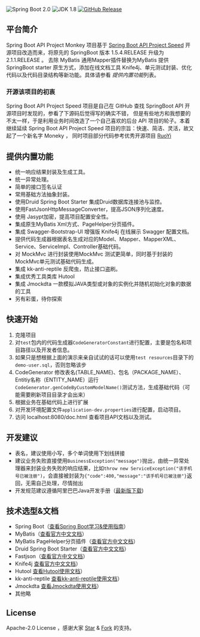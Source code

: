 ![Spring Boot 2.0](https://img.shields.io/badge/Spring%20Boot-2.0-brightgreen.svg)
![JDK 1.8](https://img.shields.io/badge/JDK-1.8-brightgreen.svg)
[![GitHub Release](https://img.shields.io/badge/version-V2.0.0-blue)](https://github.com/lihengming/spring-boot-api-project-seed/releases)

## 平台简介

Spring Boot API Project Monkey 项目基于  [Spring Boot API Project Speed](https://github.com/lihengming/spring-boot-api-project-seed) 开源项目改造而来，将原先的 SpringBoot 版本 1.5.4.RELEASE 升级为 2.1.1.RELEASE 。
去除 MyBatis 通用Mapper插件替换为MyBatis 提供SpringBoot starter 原生方式，添加在线文档工具 Knife4j、单元测试封装、优化代码以及代码目录结构等新功能。具体请参看 *提供内置功能*列表。

### 开源该项目的初衷

Spring Boot API Project Speed 项目是自己在 GitHub 查找 SpringBoot API 开源项目时发现的，参看了下源码后觉得写的确实不错，
但是有些地方和我想要的不太一样，于是利用业务时间改造了一个自己喜欢的后台 API 项目的轮子。本着继续延续 Spring Boot API Project Speed 项目的宗旨：快速、简洁、灵活，故又起了一个新名字 Moneky ，
同时项目部分代码参考优秀开源项目 [RuoYi](https://github.com/lerry903/RuoYi)

## 提供内置功能

- 统一响应结果封装及生成工具。
- 统一异常处理。
- 简单的接口签名认证
- 常用基础方法抽象封装。
- 使用Druid Spring Boot Starter 集成Druid数据库连接池与监控。
- 使用FastJsonHttpMessageConverter，提高JSON序列化速度。
- 使用 Jasypt加密，提高项目配置安全性。
- 集成原生MyBatis Xml方式、PageHelper分页插件。
- 集成 Swagger-Bootstrap-UI 增强版 Knife4j 在线展示 Swagger 配置文档。
- 提供代码生成器根据表名生成对应的Model、Mapper、MapperXML、Service、ServiceImpl、Controller基础代码。
- 对 MockMvc 进行封装使用MockMvc 测试更简单，同时基于封装的MockMvc单元测试基础代码生成。
- 集成 kk-anti-reptile 反爬虫，防止接口盗刷。
- 集成优秀工具类库 Hutool
- 集成 Jmockdta  一款模拟JAVA类型或对象的实例化并随机初始化对象的数据的工具 
- 另有彩蛋，待你探索
 
## 快速开始
1. 克隆项目
2. 对```test```包内的代码生成器```CodeGeneratorConstant```进行配置，主要是包名和项目路径以及开发者信息。
3. 如果只是想根据上面的演示来亲自试试的话可以使用```test resources```目录下的```demo-user.sql```，否则忽略该步
3. CodeGenerator 修改表名(TABLE_NAME)、包名（PACKAGE_NAME）、Entitiy名称（ENTITY_NAME）运行```CodeGenerator.genCodeByCustomModelName()```测试方法，生成基础代码（可能需要刷新项目目录才会出来）
4. 根据业务在基础代码上进行扩展
5. 对开发环境配置文件```application-dev.properties```进行配置，启动项目。
6. 访问 localhost:8080/doc.html 查看项目API文档以及测试。

## 开发建议
- 表名，建议使用小写，多个单词使用下划线拼接
- 建议业务失败直接使用```BusinessException("message")```抛出，由统一异常处理器来封装业务失败的响应结果，比如```throw new ServiceException("该手机号已被注册")```，会直接被封装为```{"code":400,"message":"该手机号已被注册"}```返回，无需自己处理，尽情抛出
- 开发规范建议遵循阿里巴巴Java开发手册（[最新版下载](https://github.com/alibaba/p3c))
 
## 技术选型&文档
- Spring Boot（[查看Spring Boot学习&使用指南](http://www.jianshu.com/p/1a9fd8936bd8)）
- MyBatis（[查看官方中文文档](http://www.mybatis.org/mybatis-3/zh/index.html)）
- MyBatis PageHelper分页插件（[查看官方中文文档](https://pagehelper.github.io/)）
- Druid Spring Boot Starter（[查看官方中文文档](https://github.com/alibaba/druid/tree/master/druid-spring-boot-starter/)）
- Fastjson（[查看官方中文文档](https://github.com/Alibaba/fastjson/wiki/%E9%A6%96%E9%A1%B5)）
- Knife4j [查看官方中文文档](https://doc.xiaominfo.com/guide/useful.html)）
- Hutool [查看Hutool使用文档](https://www.hutool.cn/docs/#/)）
- kk-anti-reptile [查看kk-anti-reptile使用文档](https://github.com/kekingcn/kk-anti-reptile)）
- Jmockdta [查看Jmockdta使用文档](https://github.com/jsonzou/jmockdata)）
- 其他略

## License
Apache-2.0 License ，感谢大家 [Star](https://github.com/zhuoqianmingyue/spring-boot-api-project-monkey/stargazers) & [Fork](https://github.com/lihengming/spring-boot-api-project-monkey/network/members) 的支持。
